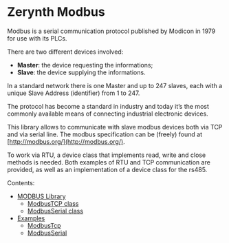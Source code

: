 # Zerynth Modbus

<!-- The text you write here will appear in the first doc page. (This is just a comment, will not be rendered) -->
Modbus is a serial communication protocol published by Modicon in 1979 for use with its PLCs.

There are two different devices involved:


* **Master**: the device requesting the informations;
* **Slave**: the device supplying the informations.

In a standard network there is one Master and up to 247 slaves, each with a unique Slave Address (identifier) from 1 to 247.

The protocol has become a standard in industry and today it’s the most commonly available means of connecting industrial electronic devices.

This library allows to communicate with slave modbus devices both via TCP and via serial line. The modbus specification can be (freely) found at [http://modbus.org/](http://modbus.org/).

To work via RTU, a device class that implements read, write and close methods is needed. Both examples of RTU and TCP communication are provided, as well as an implementation of a device class for the rs485.

Contents:


* [MODBUS Library](/latest/reference/libs/zerynth/modbus/docs/modbus/)
    * [ModbusTCP class](/latest/reference/libs/zerynth/modbus/docs/modbus/#modbustcp-class)
    * [ModbusSerial class](/latest/reference/libs/zerynth/modbus/docs/modbus/#modbusserial-class)
* [Examples](/latest/reference/libs/zerynth/modbus/docs/examples/)
    * [ModbusTcp](/latest/reference/libs/zerynth/modbus/docs/examples/#modbustcp)
    * [ModbusSerial](/latest/reference/libs/zerynth/modbus/docs/examples/#modbusserial)
